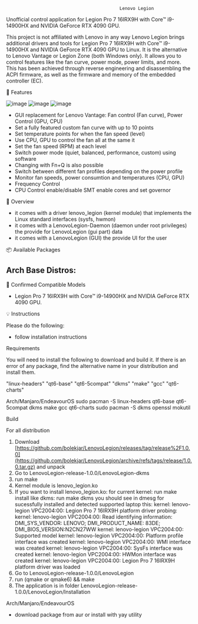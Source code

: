 
                                               Lenovo Legion 
                                                    
Unofficial control application for Legion Pro 7 16IRX9H with Core™ i9-14900HX and NVIDIA GeForce RTX 4090 GPU.


This project is not affiliated with Lenovo in any way
Lenovo Legion brings additional drivers and tools for Legion Pro 7 16IRX9H with Core™ i9-14900HX and NVIDIA GeForce RTX 4090 GPU to Linux. It is the alternative to Lenovo Vantage or Legion Zone (both Windows only).
It allows you to control features like the fan curve, power mode, power limits,  and more. This has been achieved through reverse engineering and disassembling the ACPI firmware, as well as the firmware and memory of the embedded controller (EC).


🚀 Features

![image](https://github.com/user-attachments/assets/4864c3d2-06b6-4261-afde-6bc229db9e01)
![image](https://github.com/user-attachments/assets/660fb791-4e77-41b0-8ed3-cda80b5ccfdd)
![image](https://github.com/user-attachments/assets/8f44be6f-4f90-49d0-9218-9f53bb4cda57)

- GUI replacement for Lenovo Vantage: Fan control (Fan curve), Power Control (GPU, CPU)
- Set a fully featured custom fan curve with up to 10 points
- Set temperature points for when the fan speed (level)
- Use CPU, GPU to control the fan all at the same it
- Set the fan speed (RPM) at each level
- Switch power mode (quiet, balanced, performance, custom) using software
- Changing with Fn+Q is also possible
- Switch between different fan profiles depending on the power profile
- Monitor fan speeds, power consumtion and temperatures (CPU, GPU)
- Frequency Control
- CPU Control enable/disable SMT enable cores and set governor

📣 Overview
- it comes with a driver lenovo_legion (kernel module) that implements the Linux standard interfaces (sysfs, hwmon)
- it comes with a LenovoLegion-Daemon (daemon under root privileges) the provide for LenovoLegion (gui part) data
- it comes with a LenovoLegion (GUI) the provide UI for the user

📦 Available Packages

Arch Base Distros:
  - 

📌 Confirmed Compatible Models
  - Legion Pro 7 16IRX9H with Core™ i9-14900HX and NVIDIA GeForce RTX 4090 GPU.

💡 Instructions

Please do the following:

  -  follow installation instructions

Requirements

You will need to install the following to download and build it. If there is an error of any package, find the alternative name in your distribution and install them.

"linux-headers" "qt6-base" "qt6-5compat" "dkms" "make" "gcc" "qt6-charts" 

Arch/Manjaro/EndeavourOS
  sudo pacman -S linux-headers qt6-base qt6-5compat dkms make gcc qt6-charts 
  sudo pacman -S dkms openssl mokutil

Build

For all distribution

1) Download [https://github.com/bolekjar/LenovoLegion/releases/tag/release%2F1.0.0](https://github.com/bolekjar/LenovoLegion/archive/refs/tags/release/1.0.0.tar.gz) and unpack
2) Go to LenovoLegion-release-1.0.0/LenovoLegion-dkms
3) run make
4) Kernel module is lenovo_legion.ko
5) If you want to install lenovo_legion.ko:
   for current kernel: run make install
   like dkms: run make dkms
   you should see in dmesg for sucessfully installed and detected supported laptop this:
      kernel: lenovo-legion VPC2004:00: Legion Pro 7 16IRX9H platform driver probing:
      kernel: lenovo-legion VPC2004:00:         Read identifying information: DMI_SYS_VENDOR: LENOVO; DMI_PRODUCT_NAME: 83DE; DMI_BIOS_VERSION:N2CN27WW
      kernel: lenovo-legion VPC2004:00:         Supported model
      kernel: lenovo-legion VPC2004:00:         Platform profile interface was created
      kernel: lenovo-legion VPC2004:00:         WMI interface was created
      kernel: lenovo-legion VPC2004:00:         SysFs interface was created
      kernel: lenovo-legion VPC2004:00:         HWMon interface was created
      kernel: lenovo-legion VPC2004:00: Legion Pro 7 16IRX9H platform driver was loaded   
7) Go to LenovoLegion-release-1.0.0/LenovoLegion
8) run (qmake or qmake6) && make
9) The application is in folder LenovoLegion-release-1.0.0/LenovoLegion/Installation

Arch/Manjaro/EndeavourOS
- download package from aur or install with yay utility

 




